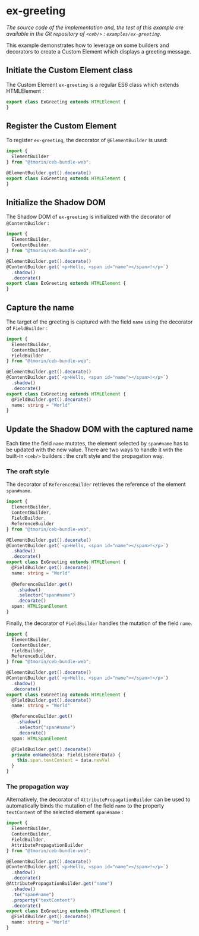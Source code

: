 # ex-greeting

_The source code of the implementation and, the test of this example are available in the Git repository
of `<ceb/>` : `examples/ex-greeting`._

This example demonstrates how to leverage on some builders and decorators to create a Custom Element which displays a greeting message.

## Initiate the Custom Element class

The Custom Element `ex-greeting` is a regular ES6 class which extends HTMLElement :

```typescript
export class ExGreeting extends HTMLElement {
}
```

## Register the Custom Element

To register `ex-greeting`, the decorator of `@ElementBuilder` is used:

```typescript
import {
  ElementBuilder
} from "@tmorin/ceb-bundle-web";

@ElementBuilder.get().decorate()
export class ExGreeting extends HTMLElement {
}
```

## Initialize the Shadow DOM

The Shadow DOM of `ex-greeting` is initialized with the decorator of `@ContentBuilder` :

```typescript
import {
  ElementBuilder,
  ContentBuilder
} from "@tmorin/ceb-bundle-web";

@ElementBuilder.get().decorate()
@ContentBuilder.get(`<p>Hello, <span id="name"></span>!</p>`)
  .shadow()
  .decorate()
export class ExGreeting extends HTMLElement {
}
```

## Capture the name

The target of the greeting is captured with the field `name` using the decorator of `FieldBuilder` :

```typescript
import {
  ElementBuilder,
  ContentBuilder,
  FieldBuilder
} from "@tmorin/ceb-bundle-web";

@ElementBuilder.get().decorate()
@ContentBuilder.get(`<p>Hello, <span id="name"></span>!</p>`)
  .shadow()
  .decorate()
export class ExGreeting extends HTMLElement {
  @FieldBuilder.get().decorate()
  name: string = "World"
}
```

## Update the Shadow DOM with the captured name

Each time the field `name` mutates, the element selected by `span#name` has to be updated with the new value.
There are two ways to handle it with the built-in `<ceb/>` builders : the craft style and the propagation way.

### The craft style

The decorator of `ReferenceBuilder` retrieves the reference of the element `span#name`.

```typescript
import {
  ElementBuilder,
  ContentBuilder,
  FieldBuilder,
  ReferenceBuilder
} from "@tmorin/ceb-bundle-web";

@ElementBuilder.get().decorate()
@ContentBuilder.get(`<p>Hello, <span id="name"></span>!</p>`)
  .shadow()
  .decorate()
export class ExGreeting extends HTMLElement {
  @FieldBuilder.get().decorate()
  name: string = "World"
  
  @ReferenceBuilder.get()
    .shadow()
    .selector("span#name")
    .decorate()
  span: HTMLSpanElement
}
```

Finally, the decorator of `FieldBuilder` handles the mutation of the field `name`.

```typescript
import {
  ElementBuilder,
  ContentBuilder,
  FieldBuilder,
  ReferenceBuilder,
} from "@tmorin/ceb-bundle-web";

@ElementBuilder.get().decorate()
@ContentBuilder.get(`<p>Hello, <span id="name"></span>!</p>`)
  .shadow()
  .decorate()
export class ExGreeting extends HTMLElement {
  @FieldBuilder.get().decorate()
  name: string = "World"

  @ReferenceBuilder.get()
    .shadow()
    .selector("span#name")
    .decorate()
  span: HTMLSpanElement

  @FieldBuilder.get().decorate()
  private onName(data: FieldListenerData) {
    this.span.textContent = data.newVal
  }
}
```

### The propagation way

Alternatively, the decorator of `AttributePropagationBuilder` can be used to automatically binds the mutation of the field `name` to the property `textContent` of the selected element `span#name` :

```typescript
import {
  ElementBuilder,
  ContentBuilder,
  FieldBuilder,
  AttributePropagationBuilder
} from "@tmorin/ceb-bundle-web";

@ElementBuilder.get().decorate()
@ContentBuilder.get(`<p>Hello, <span id="name"></span>!</p>`)
  .shadow()
  .decorate()
@AttributePropagationBuilder.get("name")
  .shadow()
  .to("span#name")
  .property("textContent")
  .decorate()
export class ExGreeting extends HTMLElement {
  @FieldBuilder.get().decorate()
  name: string = "World"
}
```
